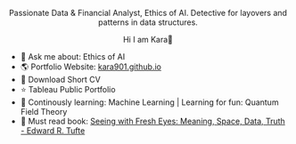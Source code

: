 <p align="center">
            Passionate Data & Financial Analyst, Ethics of AI. Detective for layovers and patterns in data structures.
</p>
<p align="center">
            Hi I am Kara👋
</p>

- 💬 Ask me about: Ethics of AI
- 🌎 Portfolio Website: [kara901.github.io](https://kara901.github.io)
- 🎩 Download Short CV
- ⭐️ Tableau Public Portfolio
- 🌱 Continously learning: Machine Learning | Learning for fun: Quantum Field Theory
- 🐳 Must read book: [Seeing with Fresh Eyes: Meaning, Space, Data, Truth - Edward R. Tufte](https://www.amazon.com/-/de/dp/1930824009/ref=sr_1_1?__mk_de_DE=%C3%85M%C3%85%C5%BD%C3%95%C3%91&crid=X5AL34MNGBL7&dib=eyJ2IjoiMSJ9.X7C5PfyLjyjM4Hx6gDXVfTSKmrgmxNOi8i0MgKsqq8DGjHj071QN20LucGBJIEps.4hGTxkr7T7JqA6z1RiSiGtW6c3iEcJ-R0vgLnuQaIZ4&dib_tag=se&keywords=Seeing+with+Fresh+Eyes%3A+Meaning%2C+Space%2C+Data%2C+Truth&qid=1733687121&sprefix=seeing+with+fresh+eyes+meaning%2C+space%2C+data%2C+truth%2Caps%2C261&sr=8-1)


                                                       



<!--
**KaRa901/KaRa901** is a ✨ _special_ ✨ repository because its `README.md` (this file) appears on your GitHub profile.

Here are some ideas to get you started:

- 🔭 I’m currently working on ...
- 🌱 I’m currently learning ...
- 👯 I’m looking to collaborate on ...
- 🤔 I’m looking for help with ...
- 💬 Ask me about ...
- 📫 How to reach me: ...
- 😄 Pronouns: ...
- ⚡ Fun fact: ...
-->



